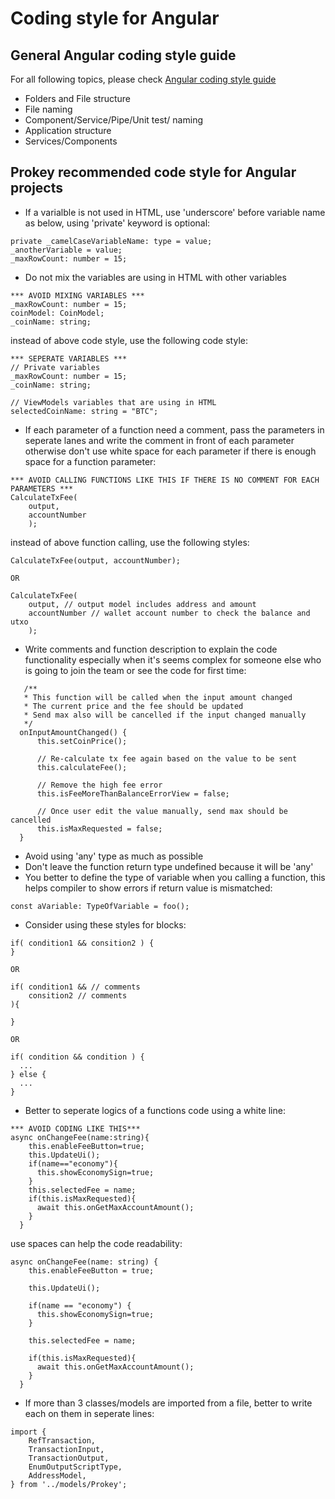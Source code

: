 
# Coding style for Angular
## General Angular coding style guide
For all following topics, please check [Angular coding style guide](https://angular.io/guide/styleguide)
- Folders and File structure
- File naming
- Component/Service/Pipe/Unit test/ naming
- Application structure
- Services/Components 
## Prokey recommended code style for Angular projects
- If a varialble is not used in HTML, use 'underscore' before variable name as below, using 'private' keyword is optional:
```
private _camelCaseVariableName: type = value;
_anotherVariable = value;
_maxRowCount: number = 15; 
```
  
- Do not mix the variables are using in HTML with other variables
```
*** AVOID MIXING VARIABLES ***
_maxRowCount: number = 15;
coinModel: CoinModel;
_coinName: string;
```
instead of above code style, use the following code style:
```
*** SEPERATE VARIABLES ***
// Private variables
_maxRowCount: number = 15;
_coinName: string;

// ViewModels variables that are using in HTML 
selectedCoinName: string = "BTC";

```
- If each parameter of a function need a comment, pass the parameters in seperate lanes and write the comment in front of each parameter otherwise don't use white space for each parameter if there is enough space for a function parameter:
```
*** AVOID CALLING FUNCTIONS LIKE THIS IF THERE IS NO COMMENT FOR EACH PARAMETERS ***
CalculateTxFee(
    output,
    accountNumber
    );
```
instead of above function calling, use the following styles:
```
CalculateTxFee(output, accountNumber);

OR

CalculateTxFee(
    output, // output model includes address and amount
    accountNumber // wallet account number to check the balance and utxo
    );

```
- Write comments and function description to explain the code functionality especially when it's seems complex for someone else who is going to join the team or see the code for first time:
```
   /**
   * This function will be called when the input amount changed
   * The current price and the fee should be updated
   * Send max also will be cancelled if the input changed manually
   */
  onInputAmountChanged() {
      this.setCoinPrice();

      // Re-calculate tx fee again based on the value to be sent
      this.calculateFee();

      // Remove the high fee error 
      this.isFeeMoreThanBalanceErrorView = false;

      // Once user edit the value manually, send max should be cancelled
      this.isMaxRequested = false;
  }
```
- Avoid using 'any' type as much as possible
- Don't leave the function return type undefined because it will be 'any'
- You better to define the type of variable when you calling a function, this helps compiler to show errors if return value is mismatched:
```
const aVariable: TypeOfVariable = foo();
```
- Consider using these styles for blocks:
```
if( condition1 && consition2 ) {
}

OR

if( condition1 && // comments
    consition2 // comments
){

}

OR

if( condition && condition ) {
  ...
} else {
  ...
}
```
- Better to seperate logics of a functions code using a white line:
```
*** AVOID CODING LIKE THIS***
async onChangeFee(name:string){
    this.enableFeeButton=true;
    this.UpdateUi();
    if(name=="economy"){
      this.showEconomySign=true;
    }
    this.selectedFee = name;
    if(this.isMaxRequested){
      await this.onGetMaxAccountAmount();
    } 
  }
```
use spaces can help the code readability:
```
async onChangeFee(name: string) {
    this.enableFeeButton = true;
    
    this.UpdateUi();
    
    if(name == "economy") {
      this.showEconomySign=true;
    }
    
    this.selectedFee = name;
    
    if(this.isMaxRequested){
      await this.onGetMaxAccountAmount();
    } 
  }
```
- If more than 3 classes/models are imported from a file, better to write each on them in seperate lines:
```
import {
    RefTransaction,
    TransactionInput,
    TransactionOutput,
    EnumOutputScriptType,
    AddressModel,
} from '../models/Prokey';
```

